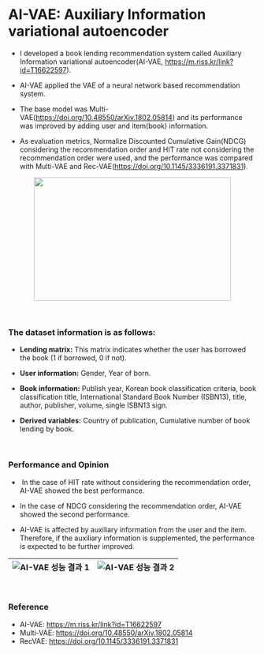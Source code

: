# AI-VAE: Auxiliary Information variational autoencoder

- I developed a book lending recommendation system called Auxiliary Information variational autoencoder(AI-VAE, https://m.riss.kr/link?id=T16622597).

- AI-VAE applied the VAE of a neural network based recommendation system.

- The base model was Multi-VAE(https://doi.org/10.48550/arXiv.1802.05814) and its performance was improved by adding user and item(book) information.

- As evaluation metrics, Normalize Discounted Cumulative Gain(NDCG) considering the recommendation order and HIT rate not considering the recommendation order were used, and the performance was compared with Multi-VAE and Rec-VAE(https://doi.org/10.1145/3336191.3371831).

<p align="center"><img src="https://user-images.githubusercontent.com/79679194/229520741-b9f50e02-965b-448a-96c8-04b333ce883a.png" height="250px" width="400px"></p>

<br/>

### The dataset information is as follows:
- **Lending matrix:** This matrix indicates whether the user has borrowed the book (1 if borrowed, 0 if not).

- **User information:** Gender, Year of born.

- **Book information:** Publish year, Korean book classification criteria, book classification title, International Standard Book Number (ISBN13), title, author, publisher, volume, single ISBN13 sign.

- **Derived variables:** Country of publication, Cumulative number of book lending by book.

<br/>
  
### Performance and Opinion
-  In the case of HIT rate without considering the recommendation order, AI-VAE showed the best performance.

- In the case of NDCG considering the recommendation order, AI-VAE showed the second performance.

- AI-VAE is affected by auxiliary information from the user and the item. Therefore, if the auxiliary information is supplemented, the performance is expected to be further improved.


![AI-VAE 성능 결과 1](https://user-images.githubusercontent.com/79679194/229666500-558159b0-52ed-4202-a7eb-b52c03ddb7f2.png) |![AI-VAE 성능 결과 2](https://user-images.githubusercontent.com/79679194/229666538-2097bef0-3db1-4d33-8025-42e67b0d239d.png)
--- | --- | 

<br/>

### Reference
- AI-VAE: https://m.riss.kr/link?id=T16622597
- Multi-VAE: https://doi.org/10.48550/arXiv.1802.05814
- RecVAE: https://doi.org/10.1145/3336191.3371831
